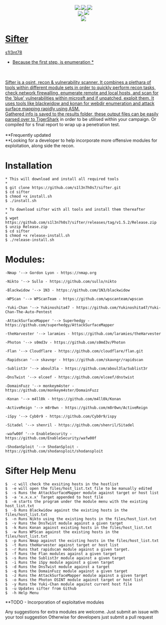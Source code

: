 <p align="center">
 <img src="https://github.com/s1l3n7h0s7/sifter/blob/master/.vs/sifter.png" alt="" />
</p>

<p align="center">
  <a href="#"><img align="center" src="https://img.shields.io/github/issues/s1l3n7h0s7/sifter"</a> 
  <a href="#"><img align="center" src="https://img.shields.io/github/forks/s1l3n7h0s7/sifter"</a>
  <a href="#"><img align="center" src="https://img.shields.io/github/stars/s1l3n7h0s7/sifter"</a>
<br>
  <a href="#"><img align="center" src="https://img.shields.io/badge/Version-1.7.5-red"</a>
  <a href="#"><img align="centre" src="https://img.shields.io/badge/Build-Emerald-brightgreen"</a>
<br>
	 <a href="#"><img align="center" src="https://img.shields.io/badge/Author-s1l3nt78-yellowgreen"</a>
</p>

# Sifter
s1l3nt78
<br>
* Because the first step, is enumeration *
<br>
<br>
Sifter is a osint, recon & vulnerability scanner. It combines a plethara of tools within different module sets in order to quickly perform recon tasks, check network firewalling, enumerate remote and local hosts, and scan for the 'blue' vulnerabilities within microsft and if unpatched, exploit them.  It uses tools like blackwidow and konan for webdir enumeration and attack surface mapping rapidly using ASM. 
<br>
Gathered info is saved to the results folder, these output files can be easily parsed over to <a href="https://github.com/s1l3n7h0s7/TigerShark">TigerShark</a> in order to be utilised within your campaign. Or compiled for s final report to wrap up a penetration test.
<br>
<br>
**Frequently updated
<br>
**Looking for a developer to help incorporate more offensive modules for exploitation, along side the recon.
<br>

# Installation
	
	* This will download and install all required tools
	*
	$ git clone https://github.com/s1l3n7h0s7/sifter.git
	$ cd sifter 
	$ chmod +x install.sh
	$ ./install.sh
	
	* To download sifter with all tools and install them thereafter
	*
	$ wget https://github.com/s1l3n7h0s7/sifter/releases/tag/v1.5.2/Release.zip
	$ unzip Release.zip
	$ cd sifter
	$ chmod +x release-install.sh
	$ ./release-install.sh
	
# Modules:

	-Nmap '--> Gordon Lyon - https://nmap.org

	-Nikto '--> Sullo - https://github.com/sullo/nikto

	-Blackwidow '--> 1N3 - https://github.com/1N3/blackwidow

	-WPScan '--> WPScanTeam - https://github.com/wpscanteam/wpscan

	-Yuki-Chan '--> Yukinoshita47 - https://github.com/Yukinoshita47/Yuki-Chan-The-Auto-Pentest
	
	-AttackSurfaceMapper '--> Superhedgy - https://github.com/superhedgy/AttackSurfaceMapper 
	
	-theHarvester '--> laramies - https://github.com/laramies/theHarvester
	
	-Photon '--> s0md3v - https://github.com/s0md3v/Photon
	
	-Flan '--> Cloudflare - https://github.com/cloudflare/flan.git
	
	-Rapidscan '--> skavngr - https://github.com/skavngr/rapidscan
	
	-Sublist3r '--> aboul3la - https://github.com/aboul3la/Sublist3r
	
	-DnsTwist '--> elceef - https://github.com/elceef/dnstwist

	-DomainFuzz '--> monkeym4ster - https://github.com/monkeym4ster/DomainFuzz
	
	-Konan '--> m4ll0k - https://github.com/m4ll0k/Konan

	-ActiveReign '--> m8r0wn - https://github.com/m8r0wn/ActiveReign

	-iSpy '--> Cyb0r9 - https://github.com/Cyb0r9/ispy
	
	-Sitadel '--> shenril - https://github.com/shenril/Sitadel
	
	-wafw00f '--> EnableSecurity - https://github.com/EnableSecurity/wafw00f

	-ShodanSploit '--> ShodanSploit - https://github.com/shodansploit/shodansploit
# Sifter Help Menu


	$  -c will check the exsiting hosts in the hostlist
	$  -e will open the files/host_list.txt file to be manually edited
 	$  -s Runs the AttackSurfaceMapper module against target or host list
	$  -a 'x.x.x.x' Target appended to host file
	$  -m starts the program under the module menu with the existing host_list.txt
	$  -b Runs Blackwidow against the existing hosts in the files/host_list.txt
	$  -n Runs Nikto using the existing hosts in the files/host_list.txt
	$  -v Runs the DnsTwist module against a given target
 	$  -k Runs Konan against existing hosts in the files/host_list.txt
	$  -w Runs WPScan against the existing hosts in the files/host_list.txt
	$  -p Runs Nmap against the existing hosts in the files/host_list.txt
	$  -t Runs theHarvester against target or host list
	$  -r Runs that rapidscan module against a given target.
	$  -f Runs the Flan modules against a given target
	$  -s Runs the Sublist3r module against a given target
	$  -i Runs the iSpy module against a given target
	$  -d Runs the DnsTwist module against a target
	$  -q Runs the DomainFuzz module against a given target
	$  -z Runs the AttackSurfaceMapper module against a given target
	$  -o Runs the Photon OSINT module against target or host list
	$  -y Runs the Yuki-Chan module against current host file
	$  -u Updates sifter from Github
 	$  -h Help Menu
	 
**TODO 
	- Incorporation of exploitative modules
	
Any suggestions for extra modules are welcome.
Just submit an issue with your tool suggestion
Otherwise for developers just submit a pull request 
